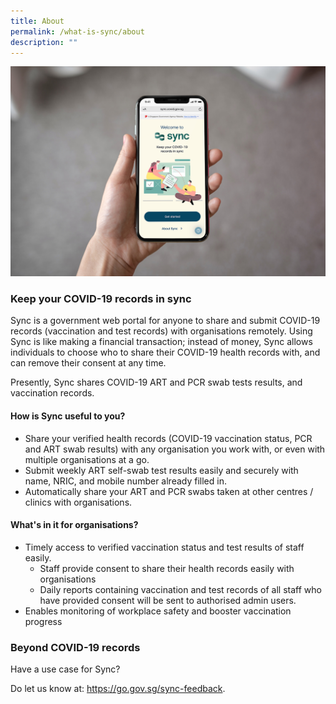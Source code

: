 ```yaml
---
title: About
permalink: /what-is-sync/about
description: ""
---
```

![Alt text for image on Isomer site](/images/iPhone%20Mockup.jpg)

### **Keep your COVID-19 records in sync**
Sync is a government web portal  for anyone to share and submit COVID-19 records (vaccination and test records) with organisations remotely. Using Sync is like making a financial transaction; instead of money, Sync allows individuals to choose who to share their COVID-19 health records with, and can remove their consent at any time. 

Presently, Sync shares COVID-19 ART and PCR swab tests results, and vaccination records.


#### **How is Sync useful to you?** 
* Share your verified health records (COVID-19 vaccination status, PCR and ART swab results) with any organisation you work with, or even with multiple organisations at a go.
* Submit weekly ART self-swab test results easily and securely with name, NRIC, and mobile number already filled in.
* Automatically share your ART and PCR swabs taken at other centres / clinics with organisations.


#### **What's in it for organisations?** 
* Timely access to verified vaccination status and test results of staff easily.
	* Staff provide consent to share their health records easily with organisations 
	* Daily reports containing vaccination and test records of all staff who have provided consent will be sent to authorised admin users. 
* Enables monitoring of workplace safety and booster vaccination progress



### **Beyond COVID-19 records**
Have a use case for Sync? 

Do let us know at: https://go.gov.sg/sync-feedback.